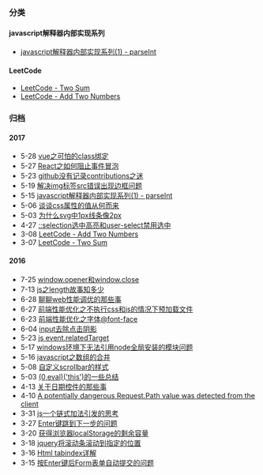### 分类

#### javascript解释器内部实现系列
- [javascript解释器内部实现系列(1) - parseInt](http://www.luoz.site/parseint.html)

#### LeetCode
- [LeetCode - Two Sum](http://www.luoz.site/leetcode-two-sum.html)
- [LeetCode - Add Two Numbers](http://www.luoz.site/leetcode-add-two-numbers.html)
 

### 归档

#### 2017
- 5-28 [vue之可怕的class绑定](http://www.luoz.site/class-bind-in-vue.html)
- 5-27 [React之如何阻止事件冒泡](http://www.luoz.site/how-to-stop-propagation-in-react-event.html)
- 5-23 [github没有记录contributions之迷](http://www.luoz.site/why-are-my-contributions-not-showing-up-on-my-profile.html)
- 5-19 [解决img标签src错误出现边框问题](http://www.luoz.site/解决img标签src错误出现边框问题.html)
- 5-15 [javascript解释器内部实现系列(1) - parseInt](http://www.luoz.site/parseint)
- 5-06 [谈谈css属性的值从何而来](http://www.luoz.site/谈谈css属性的值从何而来.html)
- 5-03 [为什么svg中1px线条像2px](http://www.luoz.site/为什么svg中1px线条像2px.html)
- 4-27 [::selection选中高亮和user-select禁用选中](http://www.luoz.site/selection选中高亮和user-select禁用选中.html)
- 3-08 [LeetCode - Add Two Numbers](http://www.luoz.site/leetcode-add-two-numbers)
- 3-07 [LeetCode - Two Sum](http://www.luoz.site/leetcode-two-sum)

#### 2016
- 7-25 [window.opener和window.close](http://www.luoz.site/window-opener和window-close.html)
- 7-13 [js之length故事知多少](http://www.luoz.site/js之length故事知多少.html)
- 6-28 [聊聊web性能调优的那些事](http://www.luoz.site/聊聊web性能调优的那些事.html)
- 6-27 [前端性能优化之不执行css和js的情况下预加载文件](http://www.luoz.site/前端性能优化之不执行css和js的情况下预加载文件.html)
- 6-23 [前端性能优化之字体@font-face](http://www.luoz.site/前端性能优化之字体-font-face.html)
- 6-04 [input去除点击阴影](http://www.luoz.site/input去除点击阴影.html)
- 5-23 [js event.relatedTarget](http://www.luoz.site/js-event-relatedtarget)
- 5-17 [windows环境下无法引用node全局安装的模块问题](http://www.luoz.site/windows环境下无法引用node全局安装的模块问题.html)
- 5-16 [javascript之数组的合并](http://www.luoz.site/javascript之数组的合并.html)
- 5-08 [自定义scrollbar的样式](http://www.luoz.site/自定义scrollbar的样式.html)
- 5-03 [(0,eval)('this')的一些总结](http://www.luoz.site/0-eval-this-的一些总结.html)
- 4-13 [关于日期控件的那些事](http://www.luoz.site/关于日期控件的那些事.html)
- 4-10 [A potentially dangerous Request.Path value was detected from the client](http://www.luoz.site/a-potentially-dangerous-request-path-value-was-detected-from-the-client)
- 3-31 [js一个链式加法引发的思考](http://www.luoz.site/js一个链式加法引发的思考.html)
- 3-27 [Enter键跳到下一步的问题](http://www.luoz.site/Enter键跳到下一步的问题.html)
- 3-20 [获得浏览器localStorage的剩余容量](http://www.luoz.site/获得浏览器localStorage的剩余容量.html)
- 3-18 [jquery将滚动条滚动到指定的位置](http://www.luoz.site/jquery将滚动条滚动到指定的位置.html)
- 3-16 [Html tabindex详解](http://www.luoz.site/Html-tabindex详解.html)
- 3-15 [按Enter键后Form表单自动提交的问题](http://www.luoz.site/按Enter键后Form表单自动提交的问题.html)